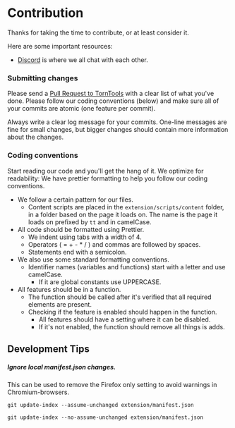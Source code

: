 # Contribution

Thanks for taking the time to contribute, or at least consider it.

Here are some important resources:
  * [Discord](https://discord.com/invite/ukyK6f6) is where we all chat with each other.
  
### Submitting changes

Please send a [Pull Request to TornTools](https://github.com/Mephiles/torntools_extension/pull/new/master) with a clear list of what you've done. Please follow our coding conventions (below) and make sure all of your commits are atomic (one feature per commit).

Always write a clear log message for your commits. One-line messages are fine for small changes, but bigger changes should contain more information about the changes.

### Coding conventions

Start reading our code and you'll get the hang of it. We optimize for readability:
We have prettier formatting to help you follow our coding conventions.

  * We follow a certain pattern for our files.
    * Content scripts are placed in the `extension/scripts/content` folder, in a folder based on the page it loads on. The name is the page it loads on prefixed by `tt` and in camelCase.
  * All code should be formatted using Prettier.
    * We indent using tabs with a width of 4.
    * Operators ( = + - * / ) and commas are followed by spaces.
    * Statements end with a semicolon.
  * We also use some standard formatting conventions.
    * Identifier names (variables and functions) start with a letter and use camelCase.
      * If it are global constants use UPPERCASE.
  * All features should be in a function.
    * The function should be called after it's verified that all required elements are present.
    * Checking if the feature is enabled should happen in the function.
      * All features should have a setting where it can be disabled.
      * If it's not enabled, the function should remove all things is adds.

## Development Tips

##### Ignore local manifest.json changes.

This can be used to remove the Firefox only setting to avoid warnings in Chromium-browsers.

`git update-index --assume-unchanged extension/manifest.json`

`git update-index --no-assume-unchanged extension/manifest.json`
